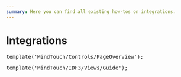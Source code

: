 ```yaml
---
summary: Here you can find all existing how-tos on integrations.
---
```


# Integrations

<pre class="script">
template('MindTouch/Controls/PageOverview');
</pre>


<pre class="script">
template('MindTouch/IDF3/Views/Guide');
</pre>
